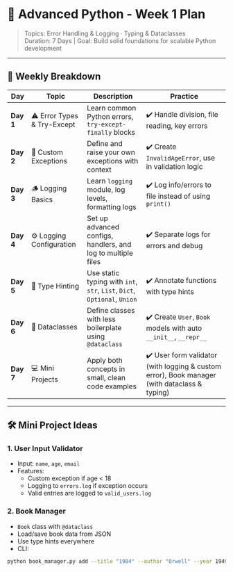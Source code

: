 # 🚀 Advanced Python - Week 1 Plan  
> Topics: Error Handling & Logging · Typing & Dataclasses  
> Duration: 7 Days | Goal: Build solid foundations for scalable Python development

---

## 📅 Weekly Breakdown

| Day | Topic | Description | Practice |
|-----|-------|-------------|----------|
| **Day 1** | ⚠️ Error Types & Try-Except | Learn common Python errors, `try-except-finally` blocks | ✔️ Handle division, file reading, key errors |
| **Day 2** | 🔁 Custom Exceptions | Define and raise your own exceptions with context | ✔️ Create `InvalidAgeError`, use in validation logic |
| **Day 3** | 🪵 Logging Basics | Learn `logging` module, log levels, formatting logs | ✔️ Log info/errors to file instead of using `print()` |
| **Day 4** | ⚙️ Logging Configuration | Set up advanced configs, handlers, and log to multiple files | ✔️ Separate logs for errors and debug |
| **Day 5** | 📏 Type Hinting | Use static typing with `int`, `str`, `List`, `Dict`, `Optional`, `Union` | ✔️ Annotate functions with type hints |
| **Day 6** | 🧩 Dataclasses | Define classes with less boilerplate using `@dataclass` | ✔️ Create `User`, `Book` models with auto `__init__`, `__repr__` |
| **Day 7** | 💻 Mini Projects | Apply both concepts in small, clean code examples | ✔️ User form validator (with logging & custom error), Book manager (with dataclass & typing) |

---

## 🛠️ Mini Project Ideas

### 1. **User Input Validator**
- Input: `name`, `age`, `email`
- Features:
  - Custom exception if age < 18
  - Logging to `errors.log` if exception occurs
  - Valid entries are logged to `valid_users.log`

### 2. **Book Manager**
- `Book` class with `@dataclass`
- Load/save book data from JSON
- Use type hints everywhere
- CLI:
```bash
python book_manager.py add --title "1984" --author "Orwell" --year 1949
